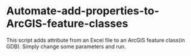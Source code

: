 # Automate-add-properties-to-ArcGIS-feature-classes
This script adds attribute from an Excel file to an ArcGIS feature class(in GDB).
Simply change some parameters and run.
